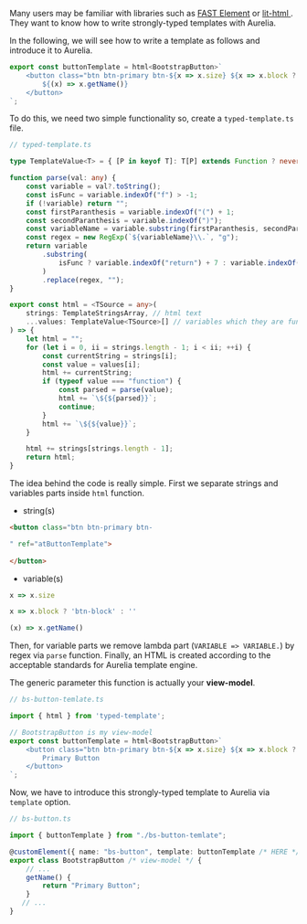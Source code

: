 Many users may be familiar with libraries such as [FAST Element](https://www.fast.design/docs/fast-element/declaring-templates) or [lit-html
](https://lit-html.polymer-project.org/). They want to know how to write strongly-typed templates with Aurelia.

In the following, we will see how to write a template as follows and introduce it to Aurelia.

```ts
export const buttonTemplate = html<BootstrapButton>`
    <button class="btn btn-primary btn-${x => x.size} ${x => x.block ? 'btn-block' : ''}" ref="bsButtonTemplate">
        ${(x) => x.getName()}
    </button>
`;
```

To do this, we need two simple functionality so, create a `typed-template.ts` file.

```ts
// typed-template.ts

type TemplateValue<T> = { [P in keyof T]: T[P] extends Function ? never : P }[keyof T] | ((val: T) => unknown);;

function parse(val: any) {
    const variable = val?.toString();
    const isFunc = variable.indexOf("f") > -1;
    if (!variable) return "";
    const firstParanthesis = variable.indexOf("(") + 1;
    const secondParanthesis = variable.indexOf(")");
    const variableName = variable.substring(firstParanthesis, secondParanthesis) || variable[0];
    const regex = new RegExp(`${variableName}\\.`, "g");
    return variable
        .substring(
            isFunc ? variable.indexOf("return") + 7 : variable.indexOf("=>") + 3
        )
        .replace(regex, "");
}

export const html = <TSource = any>(
    strings: TemplateStringsArray, // html text
    ...values: TemplateValue<TSource>[] // variables which they are functions.
) => {
    let html = "";
    for (let i = 0, ii = strings.length - 1; i < ii; ++i) {
        const currentString = strings[i];
        const value = values[i];
        html += currentString;
        if (typeof value === "function") {
            const parsed = parse(value);
            html += `\${${parsed}}`;
            continue;
        }
        html += `\${${value}}`;
    }

    html += strings[strings.length - 1];
    return html;
}
```

The idea behind the code is really simple. First we separate strings and variables parts inside `html` function.

* string(s)
```html
<button class="btn btn-primary btn-

" ref="atButtonTemplate">
        
</button>
```
* variable(s)

```ts
x => x.size

x => x.block ? 'btn-block' : ''

(x) => x.getName()
```

Then, for variable parts we remove lambda part (`VARIABLE => VARIABLE.`) by regex via `parse` function. Finally, an HTML is created according to the acceptable standards for Aurelia template engine.

The generic parameter this function is actually your **view-model**.

```ts
// bs-button-temlate.ts

import { html } from 'typed-template';

// BootstrapButton is my view-model
export const buttonTemplate = html<BootstrapButton>`
    <button class="btn btn-primary btn-${x => x.size} ${x => x.block ? 'btn-block' : ''}" ref="bsButtonTemplate">
        Primary Button
    </button>
`;
```

Now, we have to introduce this strongly-typed template to Aurelia via `template` option.

```ts
// bs-button.ts

import { buttonTemplate } from "./bs-button-temlate";

@customElement({ name: "bs-button", template: buttonTemplate /* HERE */ })
export class BootstrapButton /* view-model */ {
    // ...
    getName() {
        return "Primary Button";
    }
   // ...
}
```